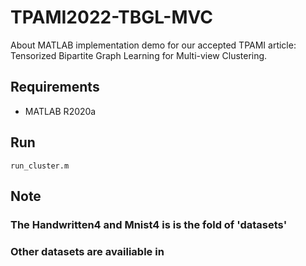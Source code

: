 # TPAMI2022-TBGL-MVC
About MATLAB implementation demo for our accepted TPAMI article: Tensorized Bipartite Graph Learning for Multi-view Clustering.


## Requirements
- MATLAB R2020a

## Run
```
run_cluster.m
```

## Note
### The Handwritten4 and Mnist4 is is the fold of 'datasets'
### Other datasets are availiable in 
